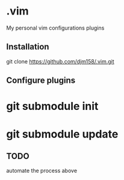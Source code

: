 # .vim
My personal vim configurations plugins

## Installation

git clone https://github.com/djm158/.vim.git

## Configure plugins

# git submodule init <PLUGIN-NAME>
# git submodule update

## TODO

automate the process above
